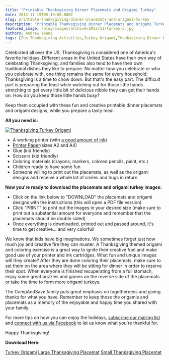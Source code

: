 ```yaml
---
title: "Printable Thanksgiving Dinner Placemats and Origami Turkey"
date: 2013-11-15T05:19:00.000Z
slug: printable-thanksgiving-dinner-placemats-and-origami-turkey
description: "Printable Thanksgiving Dinner Placemats and Origami Turkey"
featured_image: /blog/images/archive/2013/11/turkey-3.jpg
authors: Andrew Yeung
tags: [Fun Thanksgiving Activities,Turkey Origami,Thanksgiving Dinner Placemats,Printer paper]
---
```


Celebrated all over the US, Thanksgiving is considered one of America's favorite holidays. Different areas in the United States have their own way of celebrating Thanksgiving, and families also tend to have their own traditional dishes they like to prepare. No matter how you celebrate or who you celebrate with, one thing remains the same for every household; Thanksgiving is a time to chow down. But that's the easy part. The difficult part is preparing the feast while watching out for those little hands stretching to get every little bit of delicious nibble they can get their hands on. How do you keep those little hands busy?

Keep them occupied with these fun and creative printable dinner placemats and origami designs, while you prepare a tasty meal.

**All you need is:**

[![Thanksgiving Turkey Origami](/blog/images/turkey-3.jpg)](/blog/images/turkey-3.jpg)

* A working printer (with [a good amount of ink](https://www.compandsave.com/))
* [Printer Paper](https://www.compandsave.com/)(sizes A2 and A4)
* Glue (kid friendly)
* Scissors (kid friendly)
* Coloring materials (crayons, markers, colored pencils, paint, etc.)
* Children ready to have some fun
* Someone willing to print out the placemats, as well as the origami designs and receive a whole lot of smiles and hugs in return

**Now you're ready to download the placemats and origami turkey images:**

* Click on the link below to "DOWNLOAD" the placemats and origami designs with the instructions (this will open a PDF file version)
* Click "PRINT" to print out the images in your desired size (make sure to print out a substantial amount for everyone and remember that the placemats should be double sided)
* Once everything is downloaded, printed out and passed around, it's time to get creative… and very colorful!

We know that kids have big imaginations. We sometimes forget just how much joy and creative fire they can muster. A Thanksgiving themed origami and coloring exercise is a great way to ignite their creative fuel and make good use of your printer and ink cartridges. What fun and unique images will they create?
After they are done coloring their placemats, make sure to set them on the area where they will be sitting for dinner in order to reserve their spot. When everyone is finished recuperating from a full stomach, enjoy some great puzzles and games on the reverse side of the placemats or take the time to form more origami turkeys.

The CompAndSave family puts great emphasis on togetherness and giving thanks for what you have. Remember to keep those the origamis and placemats as a memory of the enjoyable and happy time you shared with your family.

For more tips on how you can enjoy the holidays, [subscribe our mailing list](https://www.compandsave.com/welcome/subscribe/) and [connect with us via Facebook](https://www.facebook.com/compandsave.ink) to let us know what you're thankful for.

Happy Thanksgiving!

**Download Here:**

[Turkey Origami](https://www.compandsave.com/v/mp/cas%5Fblog/2013-thanksgiving-origami-CAS.pdf)
[Large Thanksgiving Placemat](https://www.compandsave.com/v/mp/cas%5Fblog/placemat-cas.pdf)
[Small Thanksgiving Placemat](https://www.compandsave.com/v/mp/cas%5Fblog/cas-small-placemat.pdf)